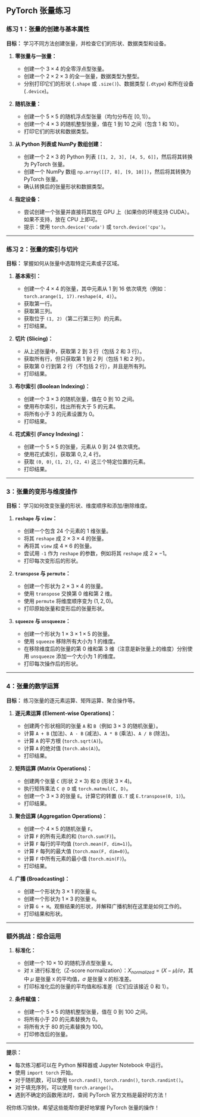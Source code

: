 ## PyTorch 张量练习

### 练习 1：张量的创建与基本属性

**目标：** 学习不同方法创建张量，并检查它们的形状、数据类型和设备。

1.  **零张量与一张量：**
    * 创建一个 $3 \times 4$ 的全零浮点型张量。
    * 创建一个 $2 \times 2 \times 3$ 的全一张量，数据类型为整型。
    * 分别打印它们的形状 (`.shape` 或 `.size()`)、数据类型 (`.dtype`) 和所在设备 (`.device`)。

2.  **随机张量：**
    * 创建一个 $5 \times 5$ 的随机浮点型张量（均匀分布在 $[0, 1)$）。
    * 创建一个 $4 \times 3$ 的随机整型张量，值在 $1$ 到 $10$ 之间（包含 $1$ 和 $10$）。
    * 打印它们的形状和数据类型。

3.  **从 Python 列表或 NumPy 数组创建：**
    * 创建一个 $2 \times 3$ 的 Python 列表 `[[1, 2, 3], [4, 5, 6]]`，然后将其转换为 PyTorch 张量。
    * 创建一个 NumPy 数组 `np.array([[7, 8], [9, 10]])`，然后将其转换为 PyTorch 张量。
    * 确认转换后的张量形状和数据类型。

4.  **指定设备：**
    * 尝试创建一个张量并直接将其放在 GPU 上（如果你的环境支持 CUDA）。如果不支持，放在 CPU 上即可。
    * 提示：使用 `torch.device('cuda')` 或 `torch.device('cpu')`。

---

### 练习 2：张量的索引与切片

**目标：** 掌握如何从张量中选取特定元素或子区域。

1.  **基本索引：**
    * 创建一个 $4 \times 4$ 的张量，其中元素从 $1$ 到 $16$ 依次填充（例如：`torch.arange(1, 17).reshape(4, 4)`）。
    * 获取第一行。
    * 获取第三列。
    * 获取位于 `(1, 2)`（第二行第三列）的元素。
    * 打印结果。

2.  **切片 (Slicing)：**
    * 从上述张量中，获取第 $2$ 到 $3$ 行（包括 $2$ 和 $3$ 行）。
    * 获取所有行，但只获取第 $1$ 到 $2$ 列（包括 $1$ 和 $2$ 列）。
    * 获取第 $0$ 行到第 $2$ 行（不包括 $2$ 行），并且是所有列。
    * 打印结果。

3.  **布尔索引 (Boolean Indexing)：**
    * 创建一个 $3 \times 3$ 的随机张量，值在 $0$ 到 $10$ 之间。
    * 使用布尔索引，找出所有大于 $5$ 的元素。
    * 将所有小于 $3$ 的元素设置为 $0$。
    * 打印结果。

4.  **花式索引 (Fancy Indexing)：**
    * 创建一个 $5 \times 5$ 的张量，元素从 $0$ 到 $24$ 依次填充。
    * 使用花式索引，获取第 $0, 2, 4$ 行。
    * 获取 `(0, 0)`, `(1, 2)`, `(2, 4)` 这三个特定位置的元素。
    * 打印结果。

---

### 3：张量的变形与维度操作

**目标：** 学习如何改变张量的形状、维度顺序和添加/删除维度。

1.  **`reshape` 与 `view`：**
    * 创建一个包含 $24$ 个元素的 $1$ 维张量。
    * 将其 `reshape` 成 $2 \times 3 \times 4$ 的张量。
    * 再将其 `view` 成 $4 \times 6$ 的张量。
    * 尝试用 `-1` 作为 `reshape` 的参数，例如将其 `reshape` 成 $2 \times -1$。
    * 打印每次变形后的形状。

2.  **`transpose` 与 `permute`：**
    * 创建一个形状为 $2 \times 3 \times 4$ 的张量。
    * 使用 `transpose` 交换第 $0$ 维和第 $2$ 维。
    * 使用 `permute` 将维度顺序变为 $(1, 2, 0)$。
    * 打印原始张量和变形后的张量形状。

3.  **`squeeze` 与 `unsqueeze`：**
    * 创建一个形状为 $1 \times 3 \times 1 \times 5$ 的张量。
    * 使用 `squeeze` 移除所有大小为 $1$ 的维度。
    * 在移除维度后的张量的第 $0$ 维和第 $3$ 维（注意是新张量上的维度）分别使用 `unsqueeze` 添加一个大小为 $1$ 的维度。
    * 打印每次操作后的形状。

---

### 4：张量的数学运算

**目标：** 练习张量的逐元素运算、矩阵运算、聚合操作等。

1.  **逐元素运算 (Element-wise Operations)：**
    * 创建两个形状相同的张量 `A` 和 `B`（例如 $3 \times 3$ 的随机张量）。
    * 计算 `A + B` (加法)、`A - B` (减法)、`A * B` (乘法)、`A / B` (除法)。
    * 计算 `A` 的平方根 (`torch.sqrt(A)`)。
    * 计算 `A` 的绝对值 (`torch.abs(A)`)。
    * 打印结果。

2.  **矩阵运算 (Matrix Operations)：**
    * 创建两个张量 `C` (形状 $2 \times 3$) 和 `D` (形状 $3 \times 4$)。
    * 执行矩阵乘法 `C @ D` 或 `torch.matmul(C, D)`。
    * 创建一个 $3 \times 3$ 的张量 `E`。计算它的转置 (`E.T` 或 `E.transpose(0, 1)`)。
    * 打印结果。

3.  **聚合运算 (Aggregation Operations)：**
    * 创建一个 $4 \times 5$ 的随机张量 `F`。
    * 计算 `F` 的所有元素的和 (`torch.sum(F)`)。
    * 计算 `F` 每行的平均值 (`torch.mean(F, dim=1)`)。
    * 计算 `F` 每列的最大值 (`torch.max(F, dim=0)`)。
    * 计算 `F` 中所有元素的最小值 (`torch.min(F)`)。
    * 打印结果。

4.  **广播 (Broadcasting)：**
    * 创建一个形状为 $3 \times 1$ 的张量 `G`。
    * 创建一个形状为 $1 \times 3$ 的张量 `H`。
    * 计算 `G + H`。观察结果的形状，并解释广播机制在这里是如何工作的。
    * 打印结果和形状。

---

### 额外挑战：综合运用

1.  **标准化：**
    * 创建一个 $10 \times 10$ 的随机浮点型张量 `X`。
    * 对 `X` 进行标准化（Z-score normalization）：$X_{normalized} = (X - \mu) / \sigma$，其中 $\mu$ 是张量 `X` 的平均值，$\sigma$ 是张量 `X` 的标准差。
    * 打印标准化后的张量的平均值和标准差（它们应该接近 $0$ 和 $1$）。

2.  **条件赋值：**
    * 创建一个 $5 \times 5$ 的随机整型张量，值在 $0$ 到 $100$ 之间。
    * 将所有小于 $20$ 的元素替换为 $0$。
    * 将所有大于 $80$ 的元素替换为 $100$。
    * 打印修改后的张量。

---

**提示：**

* 每次练习都可以在 Python 解释器或 Jupyter Notebook 中运行。
* 使用 `import torch` 开始。
* 对于随机数，可以使用 `torch.rand()`, `torch.randn()`, `torch.randint()`。
* 对于填充序列，可以使用 `torch.arange()`。
* 遇到不确定的函数用法时，查阅 PyTorch 官方文档是最好的方法！

祝你练习愉快，希望这些能帮你更好地掌握 PyTorch 张量的操作！